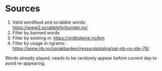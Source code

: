 # Sources

1. Valid wordfeud and scrabble words: https://www2.scrabbleforbundet.no/
2. Filter by banned words
3. Filter by existing in: https://ordbokene.no/bm
4. Filter by usage in ngrams: https://www.nb.no/sprakbanken/ressurskatalog/oai-nb-no-sbr-76/

Words already played, needs to be randomly appear before current day to avoid re-appearing.
